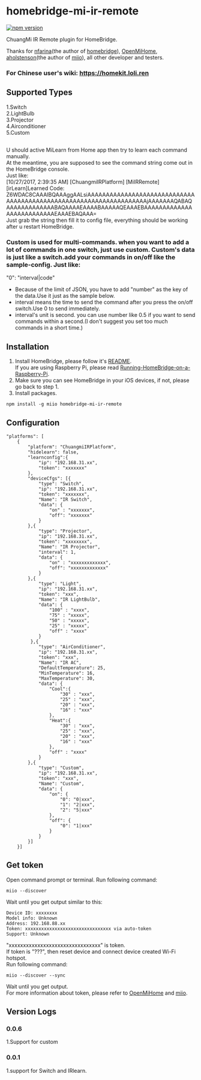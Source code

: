# homebridge-mi-ir-remote
[![npm version](https://badge.fury.io/js/homebridge-mi-ir-remote.svg)](https://badge.fury.io/js/homebridge-mi-ir-remote)

ChuangMi IR Remote plugin for HomeBridge.   
   
Thanks for [nfarina](https://github.com/nfarina)(the author of [homebridge](https://github.com/nfarina/homebridge)), [OpenMiHome](https://github.com/OpenMiHome/mihome-binary-protocol), [aholstenson](https://github.com/aholstenson)(the author of [miio](https://github.com/aholstenson/miio)), all other developer and testers.   

### For Chinese user's wiki: https://homekit.loli.ren

## Supported Types
1.Switch  
2.LightBulb  
3.Projector  
4.Airconditioner  
5.Custom  

##
U should active MiLearn from Home app then try to learn each command manually.  
At the meantime, you are supposed to see the command string come out in the HomeBridge console.  
Just like:   
[10/27/2017, 2:39:35 AM] [ChuangmiIRPlatform] [MiIRRemote][irLearn]Learned Code: Z6WDAC8CAAAIBQAAAggAALsiAAAAAAAAAAAAAAAAAAAAAAAAAAAAAAAAAAAAAAAAAAAAAAAAAAAAAAAAAAAAAAAAAAAjAAAAAAAQABAQAAAAAAAAAAAAABAQAAAAEAAAABAAAAAQEAAAEBAAAAAAAAAAAAAAAAAAAAAAAAAAEAAAEBAQAAA=   
Just grab the string then fill it to config file, everything should be working after u restart HomeBridge.  

### Custom is used for multi-commands. when you want to add a lot of commands in one switch, just use custom. Custom's data is just like a switch.add your commands in on/off like the sample-config. Just like:  
 "0": "interval|code"
* Because of the limit of JSON, you have to add "number" as the key of the data.Use it just as the sample below.
* interval means the time to send the command after you press the on/off switch.Use 0 to send immediately.
* interval's unit is second. you can use number like 0.5 if you want to send commands within a second.(I don't suggest you set too much commands in a short time.)

## Installation
1. Install HomeBridge, please follow it's [README](https://github.com/nfarina/homebridge/blob/master/README.md).   
If you are using Raspberry Pi, please read [Running-HomeBridge-on-a-Raspberry-Pi](https://github.com/nfarina/homebridge/wiki/Running-HomeBridge-on-a-Raspberry-Pi).   
2. Make sure you can see HomeBridge in your iOS devices, if not, please go back to step 1.   
3. Install packages.   
```
npm install -g miio homebridge-mi-ir-remote
```
## Configuration
```
"platforms": [
    {
        "platform": "ChuangmiIRPlatform",
        "hidelearn": false,
        "learnconfig":{
            "ip": "192.168.31.xx",
            "token": "xxxxxxx"
        },
        "deviceCfgs": [{
            "type": "Switch",
            "ip": "192.168.31.xx",
            "token": "xxxxxxx",
            "Name": "IR Switch",
            "data": {
                "on" : "xxxxxxx",
                "off": "xxxxxxx"
            }
        },{
            "type": "Projector",
            "ip": "192.168.31.xx",
            "token": "xxxxxxxx",
            "Name": "IR Projector",
            "interval": 1,
            "data": {
                "on" : "xxxxxxxxxxxxx",
                "off": "xxxxxxxxxxxxx"
            }
        },{
            "type": "Light",
            "ip": "192.168.31.xx",
            "token": "xxx",
            "Name": "IR LightBulb",
            "data": {
                "100" : "xxxx",
                "75" : "xxxxx",
                "50" : "xxxxx",
                "25" : "xxxxx",
                "off" : "xxxx"
            }
         },{
            "type": "AirConditioner",
            "ip": "192.168.31.xx",
            "token": "xxx",
            "Name": "IR AC",
            "DefaultTemperature": 25,
            "MinTemperature": 16,
            "MaxTemperature": 30,
            "data": {
                "Cool":{
                    "30" : "xxx",
                    "25" : "xxx",
                    "20" : "xxx",
                    "16" : "xxx"
                },
                "Heat":{
                    "30" : "xxx",
                    "25" : "xxx",
                    "20" : "xxx",
                    "16" : "xxx"
                },
                "off" : "xxxx"
            }
        },{
            "type": "Custom",
            "ip": "192.168.31.xx",
            "token": "xxx",
            "Name": "Custom",
            "data": {
                "on": {
                    "0": "0|xxx",
                    "1": "2|xxx",
                    "2": "5|xxx"
                },
                "off": {
                    "0": "1|xxx"
                }
            }
        }]
    }]
```
## Get token
Open command prompt or terminal. Run following command:
```
miio --discover
```
Wait until you get output similar to this:
```
Device ID: xxxxxxxx   
Model info: Unknown   
Address: 192.168.88.xx   
Token: xxxxxxxxxxxxxxxxxxxxxxxxxxxxxxxx via auto-token   
Support: Unknown   
```
"xxxxxxxxxxxxxxxxxxxxxxxxxxxxxxxx" is token.   
If token is "???", then reset device and connect device created Wi-Fi hotspot.   
Run following command:   
```
miio --discover --sync
```
Wait until you get output.   
For more information about token, please refer to [OpenMiHome](https://github.com/OpenMiHome/mihome-binary-protocol) and [miio](https://github.com/aholstenson/miio).   
## Version Logs  
### 0.0.6  
1.Support for custom
### 0.0.1
1.support for Switch and IRlearn.  
